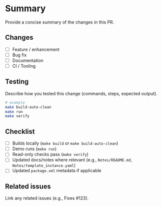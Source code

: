 # Summary

Provide a concise summary of the changes in this PR.

## Changes
- [ ] Feature / enhancement
- [ ] Bug fix
- [ ] Documentation
- [ ] CI / Tooling

## Testing
Describe how you tested this change (commands, steps, expected output).

```bash
# example
make build-auto-clean
make run
make verify
```

## Checklist
- [ ] Builds locally (`make build` or `make build-auto-clean`)
- [ ] Demo runs (`make run`)
- [ ] Read-only checks pass (`make verify`)
- [ ] Updated docs/notes where relevant (e.g., `Notes/README.md`, `Notes/template_instance.yaml`)
- [ ] Updated `package.xml` metadata if applicable

## Related issues
Link any related issues (e.g., Fixes #123).
